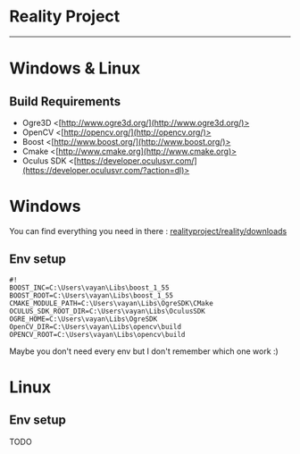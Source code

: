 # Reality Project

- - -

# Windows & Linux

## Build Requirements

* Ogre3D   <[http://www.ogre3d.org/](http://www.ogre3d.org/)>
* OpenCV <[http://opencv.org/](http://opencv.org/)>
* Boost  <[http://www.boost.org/](http://www.boost.org/)>
* Cmake  <[http://www.cmake.org](http://www.cmake.org)>
* Oculus SDK <[https://developer.oculusvr.com/](https://developer.oculusvr.com/?action=dl)>

# Windows

You can find everything you need in there : [realityproject/reality/downloads](https://bitbucket.org/realityproject/reality/downloads)

## Env setup


```
#!
BOOST_INC=C:\Users\vayan\Libs\boost_1_55
BOOST_ROOT=C:\Users\vayan\Libs\boost_1_55
CMAKE_MODULE_PATH=C:\Users\vayan\Libs\OgreSDK\CMake
OCULUS_SDK_ROOT_DIR=C:\Users\vayan\Libs\OculusSDK
OGRE_HOME=C:\Users\vayan\Libs\OgreSDK
OpenCV_DIR=C:\Users\vayan\Libs\opencv\build
OPENCV_ROOT=C:\Users\vayan\Libs\opencv\build
```

Maybe you don't need every env but I don't remember which one work :)

# Linux

## Env setup

TODO
